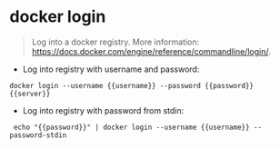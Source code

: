 # docker login

> Log into a docker registry.
> More information: <https://docs.docker.com/engine/reference/commandline/login/>.

- Log into registry with username and password:

`docker login --username {{username}} --password {{password}} {{server}}`

- Log into registry with password from stdin:

` echo "{{password}}" | docker login --username {{username}} --password-stdin`

